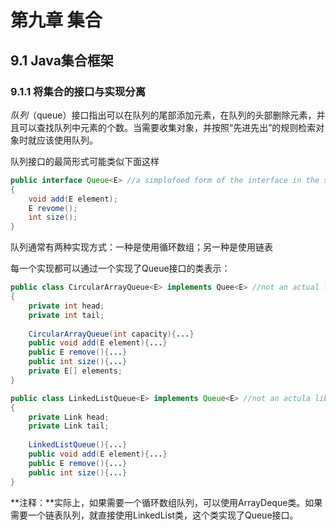 # 第九章	集合

## 9.1	Java集合框架

### 9.1.1	将集合的接口与实现分离

*队列*（queue）接口指出可以在队列的尾部添加元素，在队列的头部删除元素，并且可以查找队列中元素的个数。当需要收集对象，并按照“先进先出”的规则检索对象时就应该使用队列。

队列接口的最简形式可能类似下面这样

```java 
public interface Queue<E> //a simplofoed form of the interface in the standard library
{
    void add(E element);
    E revome();
    int size();
}
```

队列通常有两种实现方式：一种是使用循环数组；另一种是使用链表

每一个实现都可以通过一个实现了Queue接口的类表示：

```java 
public class CircularArrayQueue<E> implements Quee<E> //not an actual library class
{
    private int head;
    private int tail;
    
    CircularArrayQueue(int capacity){...}
    public void add(E element){...}
    public E remove(){...}
    public int size(){...}
    private E[] elements;
}

public class LinkedListQueue<E> implements Queue<E> //not an actula library class
{
    private Link head;
    private Link tail;
    
    LinkedListQueue(){...}
    public void add(E element){...}
    public E remove(){...}
    public int size(){...}
}
```

**注释：**实际上，如果需要一个循环数组队列，可以使用ArrayDeque类。如果需要一个链表队列，就直接使用LinkedList类，这个类实现了Queue接口。

